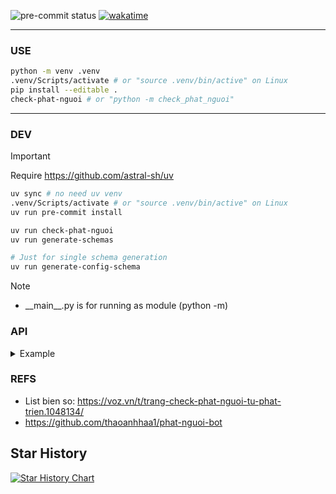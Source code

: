![pre-commit status](https://img.shields.io/github/actions/workflow/status/NTGNguyen/check-phat-nguoi/pre-commit.yml?style=for-the-badge&label=pre%20commit&branch=main&logo=precommit)
[![wakatime](https://wakatime.com/badge/github/NTGNguyen/check-phat-nguoi.svg?style=for-the-badge)](https://wakatime.com/badge/github/NTGNguyen/check-phat-nguoi)

---

### USE

```sh
python -m venv .venv
.venv/Scripts/activate # or "source .venv/bin/active" on Linux
pip install --editable .
check-phat-nguoi # or "python -m check_phat_nguoi"
```

---

### DEV

> [!IMPORTANT]
> Require https://github.com/astral-sh/uv

```sh
uv sync # no need uv venv
.venv/Scripts/activate # or "source .venv/bin/active" on Linux
uv run pre-commit install

uv run check-phat-nguoi
uv run generate-schemas

# Just for single schema generation
uv run generate-config-schema
```

> [!NOTE]
>
> - \_\_main\_\_.py is for running as module (python -m)

### API

<details>
  <summary>
    Example
  </summary>

1. Example 1

```sh
curl --data '{"bienso": "60A64685"}' -X POST -H "Content-Type: application/json" https://api.checkphatnguoi.vn/phatnguoi | jq .
```

```json
{
  "status": 1,
  "msg": "",
  "data": [
    {
      "Biển kiểm soát": "60A64685",
      "Màu biển": "Nền mầu trắng, chữ và số màu đen",
      "Loại phương tiện": "Ô tô",
      "Thời gian vi phạm": "13:57, 07/10/2023",
      "Địa điểm vi phạm": "Km1716+005, Quốc lộ 1A - Bình Thuận",
      "Hành vi vi phạm": "12321.5.3.a.01.Điều khiển xe chạy quá tốc độ quy định từ 05 km/h đến dưới 10 km/h",
      "Trạng thái": "Chưa xử phạt",
      "Đơn vị phát hiện vi phạm": "ĐỘI TT, ĐTGQTNGT VÀ XLVP - PHÒNG CSGT BÌNH THUẬN",
      "Nơi giải quyết vụ việc": [
        "1. ĐỘI TT, ĐTGQTNGT VÀ XLVP - PHÒNG CSGT BÌNH THUẬN",
        "Địa chỉ: 115 Tôn Đức Thắng, TP. Phan Thiết",
        "Số điện thoại liên hệ: 0693.428184",
        "2. Đội Cảnh sát giao thông, Trật tự - Công an huyện Trảng Bom - Tỉnh Đồng Nai",
        "Địa chỉ: Huyện Trảng Bom"
      ]
    }
  ],
  "data_info": {
    "total": 1,
    "chuaxuphat": 1,
    "daxuphat": 0,
    "latest": "12:41 22/12/2024"
  }
}
```

2. Example 2

```sh
curl --data '{"bienso": "98A56604"}' -X POST -H "Content-Type: application/json" https://api.checkphatnguoi.vn/phatnguoi | jq .
```

```json
{
  "status": 1,
  "msg": "",
  "data": [
    {
      "Biển kiểm soát": "98A-566.04",
      "Màu biển": "Nền mầu trắng, chữ và số màu đen",
      "Loại phương tiện": "Ô tô",
      "Thời gian vi phạm": "11:09, 09/07/2023",
      "Địa điểm vi phạm": "Ngã 4 Xương Giang - Vương Văn Trà - Quang Trung, Phường Trần Phú, Thành phố Bắc Giang, Tỉnh Bắc Giang",
      "Hành vi vi phạm": "12321.5.5.a.01.Không chấp hành hiệu lệnh của đèn tín hiệu giao thông",
      "Trạng thái": "Chưa xử phạt",
      "Đơn vị phát hiện vi phạm": "Đội Cảnh sát giao thông, Trật tự - Công an thành phố Bắc Giang - Tỉnh Bắc Giang",
      "Nơi giải quyết vụ việc": [
        "1. Đội Cảnh sát giao thông, Trật tự - Công an thành phố Bắc Giang - Tỉnh Bắc Giang",
        "Địa chỉ: số 384 đường Xương Giang, phường Ngô Quyền",
        "Số điện thoại liên hệ: 0911595121"
      ]
    }
  ],
  "data_info": {
    "total": 1,
    "chuaxuphat": 1,
    "daxuphat": 0,
    "latest": "17:54 19/10/2024"
  }
}
```

3. Example 3

```sh
curl --data '{"bienso": "30F88251"}' -X POST -H "Content-Type: application/json" https://api.checkphatnguoi.vn/phatnguoi | jq .
```

```json
{
  "status": 1,
  "msg": "",
  "data": [
    {
      "Biển kiểm soát": "30F-882.51",
      "Màu biển": "Nền mầu trắng, chữ và số màu đen",
      "Loại phương tiện": "Ô tô",
      "Thời gian vi phạm": "10:21, 09/07/2023",
      "Địa điểm vi phạm": "Km 82+400, QL37, Xã Việt Tiến, Thị xã Việt Yên, Tỉnh Bắc Giang",
      "Hành vi vi phạm": "12321.5.6.a.01.Điều khiển xe chạy quá tốc độ quy định trên 20 km/h đến 35 km/h",
      "Trạng thái": "Chưa xử phạt",
      "Đơn vị phát hiện vi phạm": "Đội Cảnh sát giao thông, Trật tự - Công an thị xã Việt Yên - Tỉnh Bắc Giang",
      "Nơi giải quyết vụ việc": [
        "1. Đội Cảnh sát giao thông, Trật tự - Công an thị xã Việt Yên - Tỉnh Bắc Giang",
        "Địa chỉ: Thị xã Việt Yên",
        "2. Đội Cảnh sát giao thông, Trật tự - Công an quận Hai Bà Trưng - Thành phố Hà Nội"
      ]
    },
    {
      "Biển kiểm soát": "30F-882.51",
      "Màu biển": "Nền mầu trắng, chữ và số màu đen",
      "Loại phương tiện": "Ô tô",
      "Thời gian vi phạm": "11:32, 09/07/2023",
      "Địa điểm vi phạm": "Ngã 4 Xương Giang - Vương Văn Trà - Quang Trung, phường Trần Phú, thành phố Bắc Giang",
      "Hành vi vi phạm": "Điều khiển xe rẽ trái tại nơi có biển báo hiệu có nội dung cấm rẽ trái đối với loại phương tiện đang điều khiển",
      "Trạng thái": "Chưa xử phạt",
      "Đơn vị phát hiện vi phạm": "CA Thành phố Bắc Giang, Bắc Giang",
      "Nơi giải quyết vụ việc": [
        "1. CA Thành phố Bắc Giang, Bắc Giang",
        "Địa chỉ: Số 384 đường Xương Giang, phường Ngô Quyền, TP. Bắc Giang",
        "Số điện thoại liên hệ: 0911595121"
      ]
    },
    {
      "Biển kiểm soát": "30F-882.51",
      "Màu biển": "Nền mầu trắng, chữ và số màu đen",
      "Loại phương tiện": "Ô tô",
      "Thời gian vi phạm": "08:44, 21/12/2021",
      "Địa điểm vi phạm": "Km208+920",
      "Hành vi vi phạm": "Điều khiển xe chạy quá tốc độ quy định từ 10km/h đến 20 km/h",
      "Trạng thái": "Đã xử phạt",
      "Đơn vị phát hiện vi phạm": "Đội TTKSGTĐB số 1, Phòng 8 - Cục Cảnh sát giao thông",
      "Nơi giải quyết vụ việc": [
        "1. Đội TTKSGTĐB số 1, Phòng 8 - Cục Cảnh sát giao thông",
        "Địa chỉ: Đội TTKSGTĐB cao tốc số 1",
        "Số điện thoại liên hệ: 02435816399"
      ]
    },
    {
      "Biển kiểm soát": "30F-882.51",
      "Màu biển": "Nền mầu trắng, chữ và số màu đen",
      "Loại phương tiện": "Ô tô",
      "Thời gian vi phạm": "15:58, 23/04/2021",
      "Địa điểm vi phạm": "Nội Bài - Lào Cai",
      "Hành vi vi phạm": "Điều khiển xe chạy quá tốc độ quy định từ 10km/h đến 20 km/h",
      "Trạng thái": "Đã xử phạt",
      "Đơn vị phát hiện vi phạm": "Đội TTKSGTĐB số 1, Phòng 8 - Cục Cảnh sát giao thông",
      "Nơi giải quyết vụ việc": [
        "1. Đội TTKSGTĐB số 1, Phòng 8 - Cục Cảnh sát giao thông",
        "Địa chỉ: Đội TTKSGTĐB cao tốc số 1",
        "Số điện thoại liên hệ: 02435816399"
      ]
    }
  ],
  "data_info": {
    "total": 4,
    "chuaxuphat": 2,
    "daxuphat": 2,
    "latest": "19:53 01/06/2024"
  }
}
```

4. Example 4

```sh
curl --data '{"bienso": "59XB00000"}' -X POST -H "Content-Type: application/json" https://api.checkphatnguoi.vn/phatnguoi | jq .
```

```json
{
  "status": 2,
  "data": null
}
```

</details>

### REFS

- List bien so: https://voz.vn/t/trang-check-phat-nguoi-tu-phat-trien.1048134/
- https://github.com/thaoanhhaa1/phat-nguoi-bot

## Star History

[![Star History Chart](https://api.star-history.com/svg?repos=NTGNguyen/check-phat-nguoi&type=Date)](https://star-history.com/#NTGNguyen/check-phat-nguoi&Date)
